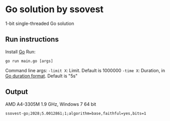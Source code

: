 # Go solution by ssovest

1-bit single-threaded Go solution

## Run instructions

Install [Go](https://golang.org/)
Run:
```
go run main.go [args]
```
Command line args:
`-limit X`: Limit. Default is 1000000
`-time X`: Duration, in [Go duration format](https://golang.org/pkg/time/#ParseDuration). Default is "5s"

## Output

AMD A4-3305M 1.9 GHz, Windows 7 64 bit
```
ssovest-go;2028;5.0012861;1;algorithm=base,faithful=yes,bits=1
```